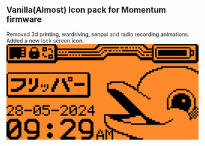 ## Vanilla(Almost) Icon pack for Momentum firmware
Removed 3d printing, wardriving, senpai and radio recording animations.
Added a new lock screen icon.
![Lockscreen](https://raw.githubusercontent.com/daniilty/vanilla-flipper-asset-pack/master/src/lockscreen.png)

